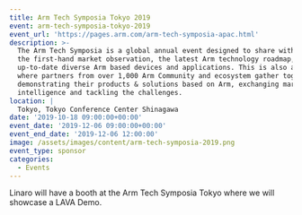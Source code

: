 ```yaml
---
title: Arm Tech Symposia Tokyo 2019
event: arm-tech-symposia-tokyo-2019
event_url: 'https://pages.arm.com/arm-tech-symposia-apac.html'
description: >-
  The Arm Tech Symposia is a global annual event designed to share with audience
  the first-hand market observation, the latest Arm technology roadmap, the
  up-to-date diverse Arm based devices and applications. This is also a platform
  where partners from over 1,000 Arm Community and ecosystem gather together
  demonstrating their products & solutions based on Arm, exchanging market
  intelligence and tackling the challenges.
location: |
  Tokyo, Tokyo Conference Center Shinagawa
date: '2019-10-18 09:00:00+00:00'
event_date: '2019-12-06 09:00:00+00:00'
event_end_date: '2019-12-06 12:00:00'
image: /assets/images/content/arm-tech-symposia-2019.png
event_type: sponsor
categories:
  - Events
---
```

Linaro will have a booth at the Arm Tech Symposia Tokyo where we will showcase a LAVA Demo.
